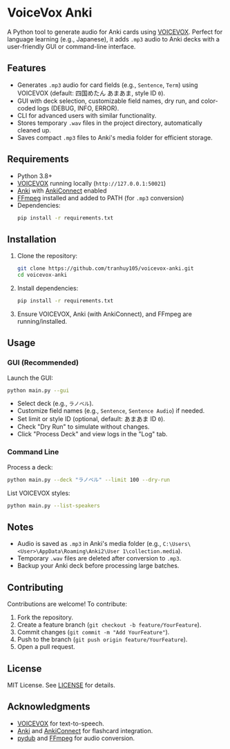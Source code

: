 # VoiceVox Anki

A Python tool to generate audio for Anki cards using [VOICEVOX](https://voicevox.hiroshiba.jp/). Perfect for language learning (e.g., Japanese), it adds `.mp3` audio to Anki decks with a user-friendly GUI or command-line interface.

## Features

- Generates `.mp3` audio for card fields (e.g., `Sentence`, `Term`) using VOICEVOX (default: 四国めたん あまあま, style ID `0`).
- GUI with deck selection, customizable field names, dry run, and color-coded logs (DEBUG, INFO, ERROR).
- CLI for advanced users with similar functionality.
- Stores temporary `.wav` files in the project directory, automatically cleaned up.
- Saves compact `.mp3` files to Anki's media folder for efficient storage.

## Requirements

- Python 3.8+
- [VOICEVOX](https://voicevox.hiroshiba.jp/) running locally (`http://127.0.0.1:50021`)
- [Anki](https://apps.ankiweb.net/) with [AnkiConnect](https://ankiweb.net/shared/info/2055492159) enabled
- [FFmpeg](https://ffmpeg.org/download.html) installed and added to PATH (for `.mp3` conversion)
- Dependencies:
  ```bash
  pip install -r requirements.txt
  ```

## Installation

1. Clone the repository:
   ```bash
   git clone https://github.com/tranhuy105/voicevox-anki.git
   cd voicevox-anki
   ```
2. Install dependencies:
   ```bash
   pip install -r requirements.txt
   ```
3. Ensure VOICEVOX, Anki (with AnkiConnect), and FFmpeg are running/installed.

## Usage

### GUI (Recommended)

Launch the GUI:

```bash
python main.py --gui
```

- Select deck (e.g., `ラノベル`).
- Customize field names (e.g., `Sentence`, `Sentence Audio`) if needed.
- Set limit or style ID (optional, default: あまあま ID `0`).
- Check "Dry Run" to simulate without changes.
- Click "Process Deck" and view logs in the "Log" tab.

### Command Line

Process a deck:

```bash
python main.py --deck "ラノベル" --limit 100 --dry-run
```

List VOICEVOX styles:

```bash
python main.py --list-speakers
```

## Notes

- Audio is saved as `.mp3` in Anki's media folder (e.g., `C:\Users\<User>\AppData\Roaming\Anki2\User 1\collection.media`).
- Temporary `.wav` files are deleted after conversion to `.mp3`.
- Backup your Anki deck before processing large batches.

## Contributing

Contributions are welcome! To contribute:

1. Fork the repository.
2. Create a feature branch (`git checkout -b feature/YourFeature`).
3. Commit changes (`git commit -m "Add YourFeature"`).
4. Push to the branch (`git push origin feature/YourFeature`).
5. Open a pull request.

## License

MIT License. See [LICENSE](LICENSE) for details.

## Acknowledgments

- [VOICEVOX](https://voicevox.hiroshiba.jp/) for text-to-speech.
- [Anki](https://apps.ankiweb.net/) and [AnkiConnect](https://ankiweb.net/shared/info/2055492159) for flashcard integration.
- [pydub](https://github.com/jiaaro/pydub) and [FFmpeg](https://ffmpeg.org/) for audio conversion.
